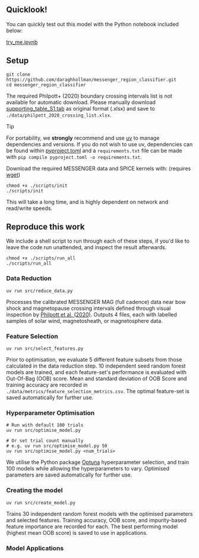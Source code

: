 
## Quicklook!

You can quickly test out this model with the Python notebook included below:

[try_me.ipynb](./examples/try_me.ipynb)

## Setup

```shell
git clone https://github.com/daraghhollman/messenger_region_classifier.git
cd messenger_region_classifier
```

The required Philpott+ (2020) boundary crossing intervals list is not available for automatic download. Please manually download [supporting_table_S1.tab](https://borealisdata.ca/dataset.xhtml?persistentId=doi:10.5683/SP2/1U6FEO) as original format (.xlsx) and save to `./data/philpott_2020_crossing_list.xlsx`.

> [!TIP]
> For portability, we **strongly** recommend and use [uv](https://docs.astral.sh/uv/) to manage dependencies and versions. If you do not wish to use uv, dependencies can be found within [pyproject.toml](./pyproject.toml) and a `requirements.txt` file can be made with `pip compile pyproject.toml -o requirements.txt`.

Download the required MESSENGER data and SPICE kernels with:
(requires [wget](https://www.gnu.org/software/wget/))
```shell
chmod +x ./scripts/init
./scripts/init
```
This will take a long time, and is highly dependent on network and read/write speeds.

## Reproduce this work

We include a shell script to run through each of these steps, if you'd like to leave the code run unattended, and inspect the result afterwards.

```shell
chmod +x ./scripts/run_all
./scripts/run_all
```

### Data Reduction

```shell
uv run src/reduce_data.py
```

Processes the calibrated MESSENGER MAG (full cadence) data near bow shock and magnetopause crossing intervals defined through visual inspection by [Philpott et al. (2020)](https://doi.org/10.1029/2019JA027544). Outputs 4 files, each with labelled samples of solar wind, magnetosheath, or magnetosphere data.

### Feature Selection

```shell
uv run src/select_features.py
```

Prior to optimisation, we evaluate 5 different feature subsets from those calculated in the data reduction step. 10 independent seed random forest models are trained, and each feature-set's performance is evaluated with Out-Of-Bag (OOB) score. Mean and standard deviation of OOB Score and training accuracy are recorded in `./data/metrics/feature_selection_metrics.csv`. The optimal feature-set is saved automatically for further use.

### Hyperparameter Optimisation

```shell
# Run with default 100 trials
uv run src/optimise_model.py

# Or set trial count manually
# e.g. uv run src/optimise_model.py 50
uv run src/optimise_model.py <num_trials>
```

We utilise the Python package [Optuna](https://optuna.org/) hyperparameter selection, and train 100 models while allowing the hyperparameters to vary. Optimised parameters are saved automatically for further use.

### Creating the model

```shell
uv run src/create_model.py
```

Trains 30 independent random forest models with the optimised parameters and selected features. Training accuracy, OOB score, and impurity-based feature importance are recorded for each. The best performing model (highest mean OOB score) is saved to use in applications.


### Model Applications
